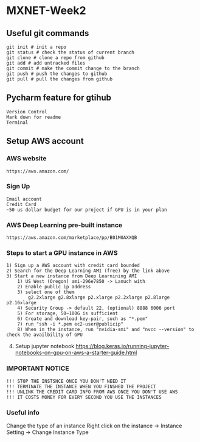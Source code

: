 # MXNET-Week2

## Useful git commands
 
    git init # init a repo 
    git status # check the status of current branch 
    git clone # clone a repo from github 
    git add # add untracked files 
    git commit # make the commit change to the branch 
    git push # push the changes to github 
    git pull # pull the changes from github 

## Pycharm feature for gtihub 
    Version Control 
    Mark down for readme 
    Terminal 
    
## Setup AWS account 

### AWS website 
    https://aws.amazon.com/
### Sign Up

    Email account
    Credit Card 
    ~50 us dollar budget for our project if GPU is in your plan

### AWS Deep Learning pre-built instance 
    https://aws.amazon.com/marketplace/pp/B01M0AXXQB
    
### Steps to start a GPU instance in AWS 
    1) Sign up a AWS account with credit card bounded 
    2) Search for the Deep Learning AMI (free) by the link above
    3) Start a new instance from Deep Learnining AMI 
        1) US West (Oregon)	ami-296e7850 -> Lanuch with
        2) Enable public ip address
        3) select one of them 
            g2.2xlarge g2.8xlarge p2.xlarge p2.2xlarge p2.8large p2.16xlarge
        4) Security Group -> default 22, (optional) 8888 6006 port
        5) For storage, 50~100G is sufficient
        6) Create and download key-pair, such as "*.pem"
        7) run "ssh -i *.pem ec2-user@publicip"
        8) When in the instance, run "nvidia-smi" and "nvcc --version" to check the availbility of GPU
   4) Setup jupyter notebook https://blog.keras.io/running-jupyter-notebooks-on-gpu-on-aws-a-starter-guide.html        
### IMPORTANT NOTICE 
    !!! STOP THE INSTSNCE ONCE YOU DON'T NEED IT
    !!! TERMINATE THE INSTANCE WHEN YOU FINSHED THE PROJECT 
    !!! UNLINK THE CREDIT CARD INFO FROM AWS ONCE YOU DON'T USE AWS
    !!! IT COSTS MONEY FOR EVERY SECOND YOU USE THE INSTANCES

### Useful info

Change the type of an instance 
    Right click on the instance -> Instance Setting -> Change Instance Type 
     
